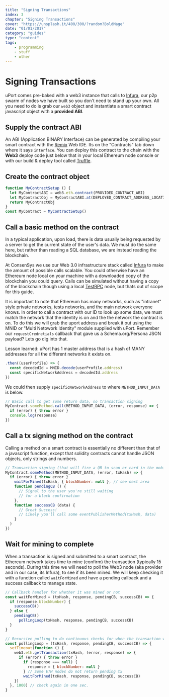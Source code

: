```yaml
---
title: "Signing Transactions"
index: 3
chapter: "Signing Transactions"
cover: "https://unsplash.it/400/300/?random?BoldMage"
date: "01/01/2017"
category: "guides"
type: "content"
tags:
    - programming
    - stuff
    - other
---
```


# Signing Transactions

uPort comes pre-baked with a web3 instance that calls to [Infura](https://github.com/ethereumjs/testrpc), our p2p swarm of nodes we have built so you don't need to stand up your own. All you need to do is grab our `web3` object and instantiate a smart contract javascript object with a **provided ABI**.

## Supply the contract ABI

An ABI (Application BINARY Interface) can be generated by compiling your smart contract with the [Remix](https://ethereum.github.io/browser-solidity/) Web IDE. Its on the "Contracts" tab down where it says `interface`. You can deploy this contract to the chain with the **Web3** deploy code just below that in your local Ethereum node console or with our build & deploy tool called [Truffle](http://truffleframework.com/).

## Create the contract object

 ```js
 function MyContractSetup () {
   let MyContractABI = web3.eth.contract(PROVIDED_CONTRACT_ABI)
   let MyContractObj = MyContractABI.at(DEPLOYED_CONTRACT_ADDRESS_LOCATION)
   return MyContractObj
 }
 const MyContract = MyContractSetup()
 ```

## Call a basic method on the contract

In a typical application, upon load, there is data usually being requested by a server to get the current state of the user's data. We must do the same here, but rather than reading a SQL database, we are instead reading the blockchain.

At ConsenSys we use our Web 3.0 infrastructure stack called [Infura](https://github.com/uport-project/demo/blob/master/infura.io) to make the amount of possible calls scalable. You could otherwise have an Ethereum node local on your machine with a downloaded copy of the blockchain you could query. Calls can be simulated without having a copy of the blockchain though using a local [TestRPC](https://github.com/ethereumjs/testrpc) node, but thats out of scope for this guide.

It is important to note that Ethereum has many networks, such as "intranet" style private networks, tests networks, and the main network everyone knows. In order to call a contract with our ID to look up some data, we must match the network that the identity is on and the the network the contract is on. To do this we will grab the uport address and break it out using the MNID or "Multi Netowork Identity" module supplied with uPort. Remember our `requestCrednetials` callback that gave us a Schema.org/Persona JSON payload? Lets go dig into that.

Lesson learned: uPort has 1 master address that is a hash of MANY addresses for all the different networks it exists on.

```js
.then((userProfile) => {
  const decodedId = MNID.decode(userProfile.address)
  const specificNetworkAddress = decodedId.address
})
```

We could then supply `specificNetworkAddress` to where `METHOD_INPUT_DATA` is below.

 ```js
 // Basic call to get some return data, no transaction signing
 MyContract.someMethod.call(METHOD_INPUT_DATA, (error, response) => {
   if (error) { throw error }
   console.log(response)
 })
 ```

## Call a tx signing method on the contract

Calling a method on a smart contract is essentially no different than that of a javascript function, except that solidity contracts cannot handle JSON objects, only strings and numbers.

 ```js
 // Transaction signing (that will fire a QR to scan or card in the mobile app)
 MyContract.someMethod(METHOD_INPUT_DATA, (error, txHash) => {
   if (error) { throw error }
     waitForMined(txHash, { blockNumber: null }, // see next area
     function pendingCB () {
       // Signal to the user you're still waiting
       // for a block confirmation
     },
     function successCB (data) {
       // Great Success!
       // Likely you'll call some eventPublisherMethod(txHash, data)
     }
   )
 })
```

## Wait for mining to complete

When a transaction is signed and submitted to a smart contract, the Ethereum network takes time to mine (confirm) the transaction (typically 15 seconds). During this time we will need to poll the Web3 node (aka provider and in our case, its Infura), to see if its been mined. We will keep checking it with a function called `waitForMined` and have a pending callback and a success callback to manage state.

```js
// Callback handler for whether it was mined or not
const waitForMined = (txHash, response, pendingCB, successCB) => {
  if (response.blockNumber) {
    successCB()
  } else {
    pendingCB()
      pollingLoop(txHash, response, pendingCB, successCB)
  }
}

// Recursive polling to do continuous checks for when the transaction was mined
const pollingLoop = (txHash, response, pendingCB, successCB) => {
  setTimeout(function () {
    web3.eth.getTransaction(txHash, (error, response) => {
      if (error) { throw error }
        if (response === null) {
          response = { blockNumber: null }
        } // Some ETH nodes do not return pending tx
        waitForMined(txHash, response, pendingCB, successCB)
    })
  }, 1000) // check again in one sec.
}
```
